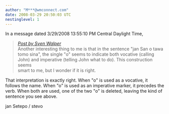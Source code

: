 ```yaml
---
author: "M***@wmconnect.com"
date: 2008-03-29 20:50:03 UTC
nestinglevel: 1
---
```

In a message dated 3/29/2008 13:55:10 PM Central Daylight Time,  

> [_Post by Sven Walper_](/0sXdq1DD/grammar-question-imperative-and-predicate#post10)  
> Another interesting thing to me is that in the sentence "jan San o tawa  
> tomo sina", the single "o" seems to indicate both vocative (calling  
> John) and imperative (telling John what to do). This construction seems  
> smart to me, but I wonder if it is right.  
> 

That interpretation is exactly right. When "o" is used as a vocative, it  
follows the name. When "o" is used as an imperative marker, it precedes the  
verb. When both are used, one of the two "o" is deleted, leaving the kind of  
sentence you see above.  
  
jan Setepo / stevo </HTML>
